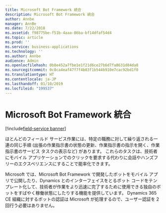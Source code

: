 ```yaml
---
title: Microsoft Bot Framework 統合
description: Microsoft Bot Framework 統合
author: Annbe
manager: AnnBe
ms.date: 7/22/2018
ms.assetid: f98775be-f51b-4aaa-86ba-bf14dfaf54d4
ms.topic: article
ms.prod: ''
ms.service: business-applications
ms.technology: ''
ms.author: Annbe
audience: Admin
ms.openlocfilehash: 0b8e452a7fbe1e1f21d6ce27b6d7fa8631d84da8
ms.sourcegitcommit: 0c8ca4eaf47f7f4b83f1b544b910e7cac92bd1f0
ms.translationtype: HT
ms.contentlocale: ja-JP
ms.lasthandoff: 01/10/2019
ms.locfileid: "199537"
---
```

#  <a name="microsoft-bot-framework-integration"></a>Microsoft Bot Framework 統合

[!include[field-service banner](../../../includes/field-service.md)]




ほとんどのフィールド サービス作業には、特定の職務に対して繰り返される一連の同じ手順 (出張の作業指示書の状態の更新、作業指示書の指示を開く、作業指示書のサービス タスクの表示など) があります。 これらのタスクは、技術者にモバイル アプリケーションでのクリックを要求する代わりに会話やハンズフリーのエクスペリエンスにすることで能率化できます。 

Microsoft では、Microsoft Bot Framework で開発したボットをモバイル アプリで公開したり、Dynamics とのインターフェイスをとるボット コードをテンプレート化して、技術者が作業をより迅速に完了するために使用できる独自のボットをすばやく稼働状態にしたりする機能を提供しています。 Dynamics 365 CE 組織に対するボットの認証は Microsoft が処理するので、ユーザー認証を 2 回行う必要はありません。


